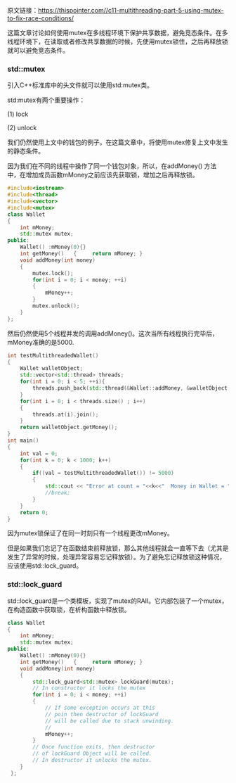 原文链接：https://thispointer.com//c11-multithreading-part-5-using-mutex-to-fix-race-conditions/



这篇文章讨论如何使用mutex在多线程环境下保护共享数据，避免竞态条件。在多线程环境下，在读取或者修改共享数据的时候，先使用mutex锁住，之后再释放锁就可以避免竞态条件。



### std::mutex

引入C++标准库中的<mutex>头文件就可以使用std:mutex类。

std:mutex有两个重要操作：

(1) lock

(2) unlock

我们仍然使用上文中的钱包的例子。在这篇文章中，将使用mutex修复上文中发生的静态条件。

因为我们在不同的线程中操作了同一个钱包对象，所以，在addMoney() 方法中，在增加成员函数mMoney之前应该先获取锁，增加之后再释放锁。

```c++
#include<iostream>
#include<thread>
#include<vector>
#include<mutex>
class Wallet
{
    int mMoney;
    std::mutex mutex;
public:
    Wallet() :mMoney(0){}
    int getMoney()   {     return mMoney; }
    void addMoney(int money)
    {
        mutex.lock();
        for(int i = 0; i < money; ++i)
        {
            mMoney++;
        }
        mutex.unlock();
    }
};
```

然后仍然使用5个线程并发的调用addMoney()。这次当所有线程执行完毕后，mMoney准确的是5000.

```c++
int testMultithreadedWallet()
{
    Wallet walletObject;
    std::vector<std::thread> threads;
    for(int i = 0; i < 5; ++i){
        threads.push_back(std::thread(&Wallet::addMoney, &walletObject, 1000));
    }
    for(int i = 0; i < threads.size() ; i++)
    {
        threads.at(i).join();
    }
    return walletObject.getMoney();
}
int main()
{
    int val = 0;
    for(int k = 0; k < 1000; k++)
    {
        if((val = testMultithreadedWallet()) != 5000)
        {
            std::cout << "Error at count = "<<k<<"  Money in Wallet = "<<val << std::endl;
            //break;
        }
    }
    return 0;
}
```

因为mutex锁保证了在同一时刻只有一个线程更改mMoney。

但是如果我们忘记了在函数结束前释放锁，那么其他线程就会一直等下去（尤其是发生了异常的时候，处理异常容易忘记释放锁）。为了避免忘记释放锁这种情况，应该使用std::lock_guard。



### std::lock_guard

std::lock_guard是一个类模板，实现了mutex的RAII。它内部包装了一个mutex，在构造函数中获取锁，在析构函数中释放锁。

```c++
class Wallet
{
    int mMoney;
    std::mutex mutex;
public:
    Wallet() :mMoney(0){}
    int getMoney()   {     return mMoney; }
    void addMoney(int money)
    {
        std::lock_guard<std::mutex> lockGuard(mutex);
        // In constructor it locks the mutex
        for(int i = 0; i < money; ++i)
        {
            // If some exception occurs at this
            // poin then destructor of lockGuard
            // will be called due to stack unwinding.
            //
            mMoney++;
        }
        // Once function exits, then destructor
        // of lockGuard Object will be called.
        // In destructor it unlocks the mutex.
    }
 };
```









